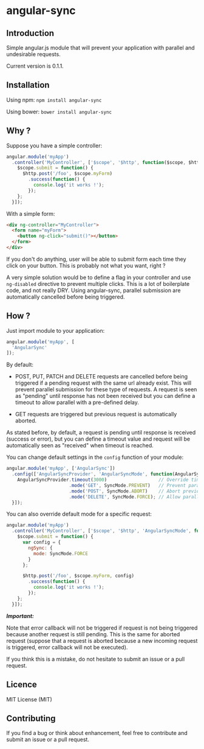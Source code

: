 # angular-sync

## Introduction

Simple angular.js module that will prevent your application with parallel and undesirable requests.

Current version is 0.1.1. 

## Installation

Using npm: ```npm install angular-sync```

Using bower: ```bower install angular-sync```

## Why ?

Suppose you have a simple controller:

```javascript
angular.module('myApp')
  .controller('MyController', ['$scope', '$http', function($scope, $http) {
    $scope.submit = function() {
      $http.post('/foo', $scope.myForm)
        .success(function() {
          console.log('it works !');
        });
    };
  }]);
```

With a simple form:

```html
<div ng-controller="MyController">
  <form name="myForm">
    <button ng-click="submit()"></button>
  </form>
</div>
```

If you don't do anything, user will be able to submit form each time they click on your button. This is probably not what you want, right ?

A very simple solution would be to define a flag in your controller and use ```ng-disabled``` directive to prevent multiple clicks. This is a lot of boilerplate code, and not really DRY. Using angular-sync, parallel submission are automatically cancelled before being triggered.

## How ?

Just import module to your application:

```javascript
angular.module('myApp', [
  'AngularSync'
]);
```

By default:

- POST, PUT, PATCH and DELETE requests are cancelled before being triggered if a pending request with the same url already exist. This will prevent parallel submission for these type of requests. A request is seen as "pending" until response has not been received but you can define a timeout to allow parallel with a pre-defined delay.

- GET requests are triggered but previous request is automatically aborted.

As stated before, by default, a request is pending until response is received (success or error), but you can define a timeout value and request will be automatically seen as "received" when timeout is reached.

You can change default settings in the ```config``` function of your module:

```javascript
angular.module('myApp', ['AngularSync'])
  .config(['AngularSyncProvider', 'AngularSyncMode', function(AngularSyncProvider, SyncMode) {
    AngularSyncProvider.timeout(3000)                   // Override timeout (in millis).
                       .mode('GET', SyncMode.PREVENT)   // Prevent parallel requests with same URL.
                       .mode('POST', SyncMode.ABORT)    // Abort previous request by default.
                       .mode('DELETE', SyncMode.FORCE); // Allow parallel submissions.
  }]);
```

You can also override default mode for a specific request:

```javascript
angular.module('myApp')
  .controller('MyController', ['$scope', '$http', 'AngularSyncMode', function($scope, $http, SyncMode) {
    $scope.submit = function() {
      var config = {
        ngSync: {
          mode: SyncMode.FORCE
        }
      };

      $http.post('/foo', $scope.myForm, config)
        .success(function() {
          console.log('it works !');
        });
    };
  }]);
```

___Important:___

Note that error callback will not be triggered if request is not being triggered because another request is still pending. This is the same for aborted request (suppose that a request is aborted because a new incoming request is triggered, error callback will not be executed).

If you think this is a mistake, do not hesitate to submit an issue or a pull request.

## Licence

MIT License (MIT)

## Contributing

If you find a bug or think about enhancement, feel free to contribute and submit an issue or a pull request.

